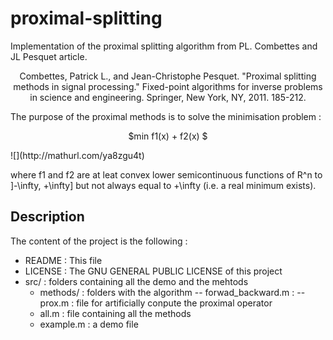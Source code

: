 # proximal-splitting
Implementation of the proximal splitting algorithm from PL. Combettes and JL Pesquet article.

<p align="center">
Combettes, Patrick L., and Jean-Christophe Pesquet. "Proximal splitting methods in signal processing." Fixed-point algorithms for inverse problems in science and engineering. Springer, New York, NY, 2011. 185-212.
</p>

The purpose of the proximal methods is to solve the minimisation problem : 
<p align="center">
$min f1(x) + f2(x) $
</p>
![](http://mathurl.com/ya8zgu4t)


where f1 and f2 are at leat convex lower semicontinuous functions of R^n to ]-\infty, +\infty] but not always equal to +\infty (i.e. a real minimum exists). 


## Description
The content of the project is the following : 

- README : This file 
- LICENSE : The GNU GENERAL PUBLIC LICENSE of this project
- src/ : folders containing all the demo and the mehtods
	-  methods/ : folders with the algorithm 
		-- forwad_backward.m : 
		-- prox.m : file for artificially conpute the proximal operator
	- all.m : file containing all the methods 
	- example.m : a demo file
